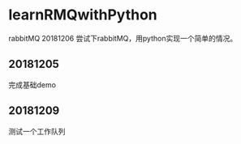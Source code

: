 # learnRMQwithPython
rabbitMQ
20181206
尝试下rabbitMQ，用python实现一个简单的情况。
## 20181205
完成基础demo
## 20181209
测试一个工作队列
